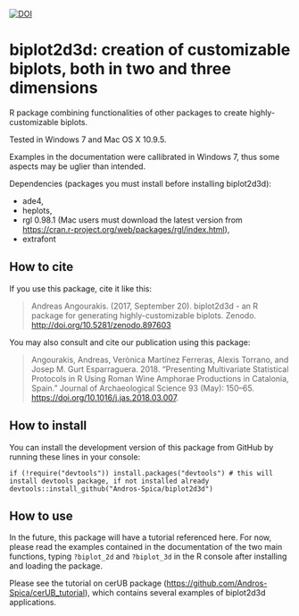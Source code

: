 [![DOI](https://zenodo.org/badge/82170259.svg)](https://zenodo.org/badge/latestdoi/82170259)

# biplot2d3d: creation of customizable biplots, both in two and three dimensions

R package combining functionalities of other packages to create highly-customizable biplots. 

Tested in Windows 7 and Mac OS X 10.9.5. 

Examples in the documentation were callibrated in Windows 7, thus some aspects may be uglier than intended.

Dependencies (packages you must install before installing biplot2d3d):
* ade4,
* heplots,
* rgl 0.98.1 (Mac users must download the latest version from https://cran.r-project.org/web/packages/rgl/index.html),
* extrafont

## How to cite

If you use this package, cite it like this:

> Andreas Angourakis. (2017, September 20). biplot2d3d - an R package for generating highly-customizable biplots. Zenodo. http://doi.org/10.5281/zenodo.897603

You may also consult and cite our publication using this package:

> Angourakis, Andreas, Verònica Martínez Ferreras, Alexis Torrano, and Josep M. Gurt Esparraguera. 2018. “Presenting Multivariate Statistical Protocols in R Using Roman Wine Amphorae Productions in Catalonia, Spain.” Journal of Archaeological Science 93 (May): 150–65. https://doi.org/10.1016/j.jas.2018.03.007.

## How to install

You can install the development version of this package from GitHub by running these lines in your console:

```
if (!require("devtools")) install.packages("devtools") # this will install devtools package, if not installed already
devtools::install_github("Andros-Spica/biplot2d3d")  
```

## How to use

In the future, this package will have a tutorial referenced here. For now, please read the examples contained in the documentation of the two main functions, typing `?biplot_2d` and `?biplot_3d` in the R console after installing and loading the package.

Please see the tutorial on cerUB package (<https://github.com/Andros-Spica/cerUB_tutorial>), which contains several examples of biplot2d3d applications.

